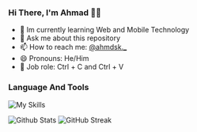 ### Hi There, I'm Ahmad 👨‍💻
- 🌱 Im currently learning Web and Mobile Technology
- 💬 Ask me about this repository
- 📫 How to reach me: [@ahmdsk._](https://instagram.com/ahmdsk._)
- 😄 Pronouns: He/Him
- 💼 Job role: Ctrl + C and Ctrl + V

### Language And Tools
![My Skills](https://skills.thijs.gg/icons?i=php,laravel,javascript,typescript,vue,react,expressjs,nodejs,vite,bootstrap,tailwindcss,mysql,postgresql,firebase,mongodb,vscode,git,go,dart,flutter&theme=light)

![Github Stats](https://github-readme-stats.vercel.app/api?username=ahmdsk&show_icons=true&theme=nord&hide_border=true)
![GitHub Streak](https://github-readme-streak-stats.herokuapp.com?user=ahmdsk&theme=nord&hide_border=true)
